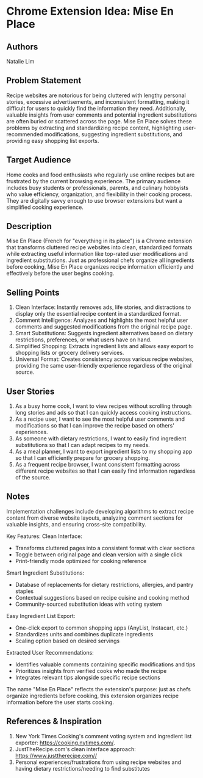 # Chrome Extension Idea: Mise En Place

## Authors

Natalie Lim

## Problem Statement

Recipe websites are notorious for being cluttered with lengthy personal stories, excessive advertisements, and inconsistent formatting, making it difficult for users to quickly find the information they need. Additionally, valuable insights from user comments and potential ingredient substitutions are often buried or scattered across the page. Mise En Place solves these problems by extracting and standardizing recipe content, highlighting user-recommended modifications, suggesting ingredient substitutions, and providing easy shopping list exports.

## Target Audience

Home cooks and food enthusiasts who regularly use online recipes but are frustrated by the current browsing experience. The primary audience includes busy students or professionals, parents, and culinary hobbyists who value efficiency, organization, and flexibility in their cooking process. They are digitally savvy enough to use browser extensions but want a simplified cooking experience.

## Description

Mise En Place (French for "everything in its place") is a Chrome extension that transforms cluttered recipe websites into clean, standardized formats while extracting useful information like top-rated user modifications and ingredient substitutions. Just as professional chefs organize all ingredients before cooking, Mise En Place organizes recipe information efficiently and effectively before the user begins cooking.

## Selling Points

1. Clean Interface: Instantly removes ads, life stories, and distractions to display only the essential recipe content in a standardized format.
2. Comment Intelligence: Analyzes and highlights the most helpful user comments and suggested modifications from the original recipe page.
3. Smart Substitutions: Suggests ingredient alternatives based on dietary restrictions, preferences, or what users have on hand.
4. Simplified Shopping: Extracts ingredient lists and allows easy export to shopping lists or grocery delivery services.
5. Universal Format: Creates consistency across various recipe websites, providing the same user-friendly experience regardless of the original source.

## User Stories

1. As a busy home cook, I want to view recipes without scrolling through long stories and ads so that I can quickly access cooking instructions.
2. As a recipe user, I want to see the most helpful user comments and modifications so that I can improve the recipe based on others' experiences.
3. As someone with dietary restrictions, I want to easily find ingredient substitutions so that I can adapt recipes to my needs.
4. As a meal planner, I want to export ingredient lists to my shopping app so that I can efficiently prepare for grocery shopping.
5. As a frequent recipe browser, I want consistent formatting across different recipe websites so that I can easily find information regardless of the source.

## Notes
Implementation challenges include developing algorithms to extract recipe content from diverse website layouts, analyzing comment sections for valuable insights, and ensuring cross-site compatibility. 

Key Features:
Clean Interface:
* Transforms cluttered pages into a consistent format with clear sections
* Toggle between original page and clean version with a single click
* Print-friendly mode optimized for cooking reference

Smart Ingredient Substitutions:
* Database of replacements for dietary restrictions, allergies, and pantry staples
* Contextual suggestions based on recipe cuisine and cooking method
* Community-sourced substitution ideas with voting system

Easy Ingredient List Export:
* One-click export to common shopping apps (AnyList, Instacart, etc.)
* Standardizes units and combines duplicate ingredients
* Scaling option based on desired servings

Extracted User Recommendations:
* Identifies valuable comments containing specific modifications and tips
* Prioritizes insights from verified cooks who made the recipe
* Integrates relevant tips alongside specific recipe sections

The name "Mise En Place" reflects the extension's purpose: just as chefs organize ingredients before cooking, this extension organizes recipe information before the user starts cooking.

## References & Inspiration

1. New York Times Cooking's comment voting system and ingredient list exporter: https://cooking.nytimes.com/.
2. JustTheRecipe.com's clean interface approach: https://www.justtherecipe.com//
3. Personal experiences/frustrations from using recipe websites and having dietary restrictions/needing to find substitutes 

